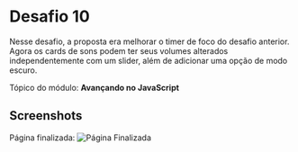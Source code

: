 # Desafio 10
Nesse desafio, a proposta era melhorar o timer de foco do desafio anterior. Agora os cards de sons podem ter seus volumes alterados independentemente com um slider, além de adicionar uma opção de modo escuro.

Tópico do módulo: **Avançando no JavaScript**
## Screenshots

Página finalizada:
![Página Finalizada](https://i.imgur.com/ADxGFrc.png)
